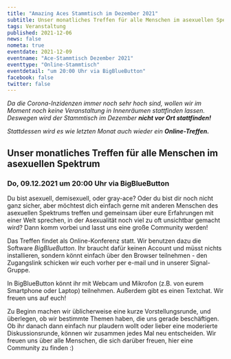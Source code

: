 ```yaml
---
title: "Amazing Aces Stammtisch im Dezember 2021"
subtitle: Unser monatliches Treffen für alle Menschen im asexuellen Spektrum
tags: Veranstaltung
published: 2021-12-06
news: false
nometa: true
eventdate: 2021-12-09
eventname: "Ace-Stammtisch Dezember 2021"
eventtype: "Online-Stammtisch"
eventdetail: "um 20:00 Uhr via BigBlueButton"
facebook: false
twitter: false
---
```


*Da die Corona-Inzidenzen immer noch sehr hoch sind, wollen wir im Moment noch keine Veranstaltung in Innenräumen stattfinden lassen. Deswegen wird der Stammtisch im Dezember* _**nicht vor Ort stattfinden!**_ 

*Stattdessen wird es wie letzten Monat auch wieder ein* _**Online-Treffen.**_

## Unser monatliches Treffen für alle Menschen im asexuellen Spektrum

### Do, 09.12.2021 um 20:00 Uhr via BigBlueButton

Du bist asexuell, demisexuell, oder gray-ace?
Oder du bist dir noch nicht ganz sicher, aber möchtest dich einfach gerne mit anderen Menschen des asexuellen Spektrums treffen und gemeinsam über eure Erfahrungen mit einer Welt sprechen, in der Asexualität noch viel zu oft unsichtbar gemacht wird?
Dann komm vorbei und lasst uns eine große Community werden!

Das Treffen findet als Online-Konferenz statt. Wir benutzen dazu die Software *BigBlueButton*. Ihr braucht dafür keinen Account und müsst nichts installieren, sondern könnt einfach über den Browser teilnehmen - den Zugangslink schicken wir euch vorher per e-mail und in unserer Signal-Gruppe.

In BigBlueButton könnt ihr mit Webcam und Mikrofon (z.B. von eurem Smartphone oder Laptop) teilnehmen. Außerdem gibt es einen Textchat. Wir freuen uns auf euch!

Zu Beginn machen wir üblicherweise eine kurze Vorstellungsrunde, und überlegen, ob wir bestimmte Themen haben, die uns gerade beschäftigen.
Ob ihr danach dann einfach nur plaudern wollt oder lieber eine moderierte Diskussionsrunde, können wir zusammen jedes Mal neu entscheiden. Wir freuen uns über alle Menschen, die sich darüber freuen, hier eine Community zu finden :)
